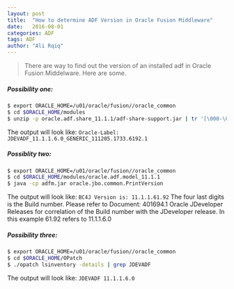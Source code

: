```yaml
---
layout: post
title:  "How to determine ADF Version in Oracle Fusion Middleware"
date:   2016-08-01
categories: ADF
tags: ADF
author: "Ali Rqiq"
---
```

> There are way to find out the version of an installed adf in Oracle Fusion Middelware. Here are some.  

##### Possibility one:
~~~ bash
$ export ORACLE_HOME=/u01/oracle/fusion//oracle_common
$ cd $ORACLE_HOME/modules
$ unzip -p oracle.adf.share_11.1.1/adf-share-support.jar | tr '[\000-\011\013-\037\177-\377]' '.'  | grep JDEVADF
~~~  
The output will look like:
``Oracle-Label: JDEVADF_11.1.1.6.0_GENERIC_111205.1733.6192.1``

##### Possiblity two:
~~~ bash  
$ export ORACLE_HOME=/u01/oracle/fusion//oracle_common
$ cd $ORACLE_HOME/modules/oracle.adf.model_11.1.1
$ java -cp adfm.jar oracle.jbo.common.PrintVersion
~~~  
The output will look like:
``BC4J Version is: 11.1.1.61.92``
The four last digits is the Build number. Please refer to Document: 401694.1 Oracle JDeveloper Releases for correlation of the Build number with the JDeveloper release.
In this example 61.92 refers to 11.1.1.6.0  

##### Possibility three:
~~~ bash  
$ export ORACLE_HOME=/u01/oracle/fusion//oracle_common
$ cd $ORACLE_HOME/OPatch
$ ./opatch lsinventory -details | grep JDEVADF
~~~  
The output will look like:
``JDEVADF 11.1.1.6.0``